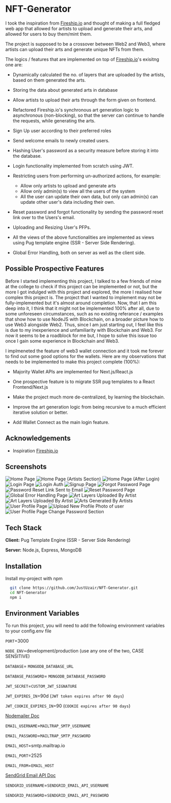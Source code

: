 # NFT-Generator

I took the inspiration from [Fireship.io](https://www.youtube.com/watch?v=meTpMP0J5E8) and thought of making a full fledged web app that allowed for artists to upload and generate their arts, and allowed for users to buy them/mint them.

The project is supposed to be a crossover between Web2 and Web3, where artists can upload their arts and generate unique
NFTs from them.

The logics / features that are implemented on top of [Fireship.io](https://www.youtube.com/watch?v=meTpMP0J5E8)'s exisitng one are:

- Dynamically calculated the no. of layers that are uploaded by the artists, based on them generated the arts.

- Storing the data about generated arts in database

- Allow artists to upload their arts through the form given on frontend.

- Refactored Fireship.io's synchronous art generation logic to asynchronous (non-blocking), so that the server can continue to handle the requests, while generating the arts.

- Sign Up user according to their preferred roles

- Send welcome emails to newly created users.

- Hashing User's password as a security measure before storing it into the database.

- Login functionality implemented from scratch using JWT.

- Restricting users from performing un-authorized actions, for example:

  - Allow only artists to upload and generate arts
  - Allow only admin(s) to view all the users of the system
  - All the user can update their own data, but only can admin(s) can update other user's data including their own.

- Reset password and forgot functionality by sending the password reset link over to the Users's email.

- Uploading and Resizing User's PFPs.

- All the views of the above functionalities are implemented as views using Pug template engine (SSR - Server Side Rendering).

- Global Error Handling, both on server as well as the client side.

## Possible Prospective Features

Before I started implementing this project, I talked to a few friends of mine at the college to check if this project can be implemented or not,
but the more I got indulged with this project and explored, the more I realised how complex this project is.
The project that I wanted to implement may not be fully-implemented but it's almost around completion.
Now, that I am this deep into it, I think that it might not be implemented 100% after all, due to some unforeseen circumstances, such as no existing referance / examples
that show how to use NodeJS with Blockchain, on a broader picture how to use Web3 alongside Web2.
Thus, since I am just starting out, I feel like this is due to my inexperience and unfamiliarity with Blockchain and Web3.
For now it seems to be a roadblock for me but, I hope to solve this issue too once I gain some experience in Blockchain and Web3.

I implmeneted the feature of web3 wallet connection and it took me forever to find out some good options for the wallets.
Here are my observations that needs to be implemented to make this project complete (100%):

- Majority Wallet APIs are implemented for Next.js/React.js

- One prospective feature is to migrate SSR pug templates to a React Frontend/Next.js

- Make the project much more de-centralized, by learning the blockchain.

- Improve the art generation logic from being recursive to a much efficient iterative solution or better.

- Add Wallet Connect as the main login feature.

## Acknowledgements

- Inspiration [Fireship.io](https://www.youtube.com/watch?v=meTpMP0J5E8)

## Screenshots

![Home Page](/Screenshots/1.JPG?raw=true "Home Page")
![Home Page (Artists Section)](/Screenshots/2.JPG?raw=true "Home Page (Artists Section)")
![Home Page (After Login)](/Screenshots/3.JPG?raw=true "Home Page (After Login)")
![Login Page](/Screenshots/4.JPG?raw=true "Login Page")
![Login Auth](/Screenshots/5.JPG?raw=true "Login Auth")
![Signup Page](/Screenshots/6.JPG?raw=true "Signup Page")
![Forgot Password Page](/Screenshots/7.JPG?raw=true "Forgot Password Page")
![Password Reset Link Sent to Email](/Screenshots/8.JPG?raw=true "Password Reset Link Sent to Email")
![Reset Password Page](/Screenshots/9.JPG?raw=true "Reset Password Page")
![Global Error Handling Page](/Screenshots/10.JPG?raw=true "Global Error Handling Page")
![Art Layers Uploaded By Artist](/Screenshots/15.JPG?raw=true "Art Layers Uploaded By Artist")
![Art Layers Uploaded By Artist](/Screenshots/16.JPG?raw=true "Art Layers Uploaded By Artist")
![Arts Generated By Artists](/Screenshots/11.JPG?raw=true "Arts Generated By Artists")
![User Profile Page](/Screenshots/12.JPG?raw=true "User Profile Page")
![Upload New Profile Photo of user](/Screenshots/13.JPG?raw=true "Upload New Profile Photo of user")
![User Profile Page Change Password Section](/Screenshots/14.JPG?raw=true "User Profile Page Change Password Section")

## Tech Stack

**Client:** Pug Template Engine (SSR - Server Side Rendering)

**Server:** Node.js, Express, MongoDB

## Installation

Install my-project with npm

```bash
  git clone https://github.com/JustUzair/NFT-Generator.git
  cd NFT-Generator
  npm i
```

## Environment Variables

To run this project, you will need to add the following environment variables to your config.env file

`PORT`=3000

`NODE_ENV`=development/production (use any one of the two, CASE SENSITIVE)

`DATABASE`= `MONGODB_DATABASE_URL`

`DATABASE_PASSWORD`= `MONGODB_DATABASE_PASSWORD`

`JWT_SECRET`=`CUSTOM_JWT_SIGNATURE`

`JWT_EXPIRES_IN`=90d (`JWT token expires after 90 days`)

`JWT_COOKIE_EXPIRES_IN`=90 (`COOKIE expires after 90 days`)

[Nodemailer Doc](https://nodemailer.com/smtp/#authentication)

`EMAIL_USERNAME`=`MAILTRAP_SMTP_USERNAME`

`EMAIL_PASSWORD`=`MAILTRAP_SMTP_PASSWORD`

`EMAIL_HOST`=smtp.mailtrap.io

`EMAIL_PORT`=2525

`EMAIL_FROM`=`EMAIL_HOST`

[SendGrid Email API Doc](https://app.sendgrid.com/guide/integrate/langs/smtp)

`SENDGRID_USERNAME`=`SENDGRID_EMAIL_API_USERNAME`

`SENDGRID_PASSWORD`=`SENDGRID_EMAIL_API_PASSWORD`
